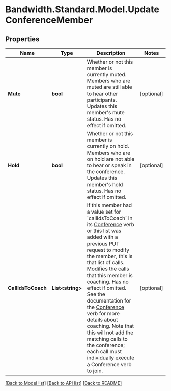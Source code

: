 # Bandwidth.Standard.Model.UpdateConferenceMember

## Properties

Name | Type | Description | Notes
------------ | ------------- | ------------- | -------------
**Mute** | **bool** | Whether or not this member is currently muted. Members who are muted are still able to hear other participants.  Updates this member&#39;s mute status. Has no effect if omitted. | [optional] 
**Hold** | **bool** | Whether or not this member is currently on hold. Members who are on hold are not able to hear or speak in the conference.  Updates this member&#39;s hold status. Has no effect if omitted. | [optional] 
**CallIdsToCoach** | **List&lt;string&gt;** | If this member had a value set for &#x60;callIdsToCoach&#x60; in its [Conference](/docs/voice/bxml/conference) verb or this list was added with a previous PUT request to modify the member, this is that list of calls.  Modifies the calls that this member is coaching. Has no effect if omitted. See the documentation for the [Conference](/docs/voice/bxml/conference) verb for more details about coaching.  Note that this will not add the matching calls to the conference; each call must individually execute a Conference verb to join. | [optional] 

[[Back to Model list]](../README.md#documentation-for-models) [[Back to API list]](../README.md#documentation-for-api-endpoints) [[Back to README]](../README.md)

